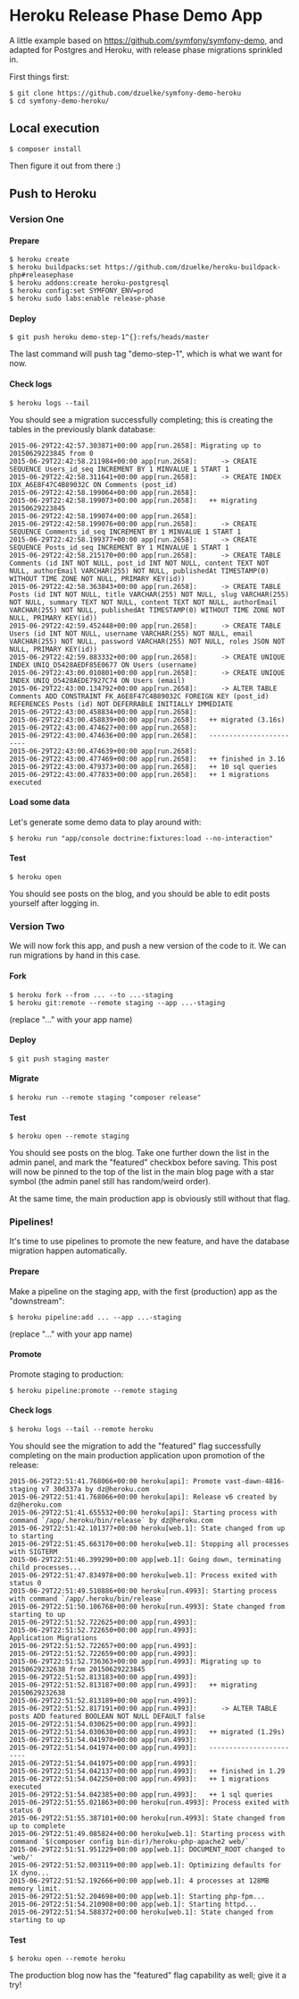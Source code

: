 # Heroku Release Phase Demo App

A little example based on https://github.com/symfony/symfony-demo, and adapted for Postgres and Heroku, with release phase migrations sprinkled in.

First things first:

    $ git clone https://github.com/dzuelke/symfony-demo-heroku
    $ cd symfony-demo-heroku/

## Local execution

    $ composer install

Then figure it out from there :)

## Push to Heroku

### Version One

#### Prepare

    $ heroku create
    $ heroku buildpacks:set https://github.com/dzuelke/heroku-buildpack-php#releasephase
    $ heroku addons:create heroku-postgresql
    $ heroku config:set SYMFONY_ENV=prod
    $ heroku sudo labs:enable release-phase

#### Deploy

    $ git push heroku demo-step-1^{}:refs/heads/master

The last command will push tag "demo-step-1", which is what we want for now.

#### Check logs

    $ heroku logs --tail

You should see a migration successfully completing; this is creating the tables in the previously blank database:

    2015-06-29T22:42:57.303871+00:00 app[run.2658]: Migrating up to 20150629223845 from 0
    2015-06-29T22:42:58.211984+00:00 app[run.2658]:      -> CREATE SEQUENCE Users_id_seq INCREMENT BY 1 MINVALUE 1 START 1
    2015-06-29T22:42:58.311641+00:00 app[run.2658]:      -> CREATE INDEX IDX_A6E8F47C4B89032C ON Comments (post_id)
    2015-06-29T22:42:58.199064+00:00 app[run.2658]: 
    2015-06-29T22:42:58.199073+00:00 app[run.2658]:   ++ migrating 20150629223845
    2015-06-29T22:42:58.199074+00:00 app[run.2658]: 
    2015-06-29T22:42:58.199076+00:00 app[run.2658]:      -> CREATE SEQUENCE Comments_id_seq INCREMENT BY 1 MINVALUE 1 START 1
    2015-06-29T22:42:58.199377+00:00 app[run.2658]:      -> CREATE SEQUENCE Posts_id_seq INCREMENT BY 1 MINVALUE 1 START 1
    2015-06-29T22:42:58.215170+00:00 app[run.2658]:      -> CREATE TABLE Comments (id INT NOT NULL, post_id INT NOT NULL, content TEXT NOT NULL, authorEmail VARCHAR(255) NOT NULL, publishedAt TIMESTAMP(0) WITHOUT TIME ZONE NOT NULL, PRIMARY KEY(id))
    2015-06-29T22:42:58.363843+00:00 app[run.2658]:      -> CREATE TABLE Posts (id INT NOT NULL, title VARCHAR(255) NOT NULL, slug VARCHAR(255) NOT NULL, summary TEXT NOT NULL, content TEXT NOT NULL, authorEmail VARCHAR(255) NOT NULL, publishedAt TIMESTAMP(0) WITHOUT TIME ZONE NOT NULL, PRIMARY KEY(id))
    2015-06-29T22:42:59.452448+00:00 app[run.2658]:      -> CREATE TABLE Users (id INT NOT NULL, username VARCHAR(255) NOT NULL, email VARCHAR(255) NOT NULL, password VARCHAR(255) NOT NULL, roles JSON NOT NULL, PRIMARY KEY(id))
    2015-06-29T22:42:59.883332+00:00 app[run.2658]:      -> CREATE UNIQUE INDEX UNIQ_D5428AEDF85E0677 ON Users (username)
    2015-06-29T22:43:00.010801+00:00 app[run.2658]:      -> CREATE UNIQUE INDEX UNIQ_D5428AEDE7927C74 ON Users (email)
    2015-06-29T22:43:00.134792+00:00 app[run.2658]:      -> ALTER TABLE Comments ADD CONSTRAINT FK_A6E8F47C4B89032C FOREIGN KEY (post_id) REFERENCES Posts (id) NOT DEFERRABLE INITIALLY IMMEDIATE
    2015-06-29T22:43:00.458834+00:00 app[run.2658]: 
    2015-06-29T22:43:00.458839+00:00 app[run.2658]:   ++ migrated (3.16s)
    2015-06-29T22:43:00.474627+00:00 app[run.2658]: 
    2015-06-29T22:43:00.474636+00:00 app[run.2658]:   ------------------------
    2015-06-29T22:43:00.474639+00:00 app[run.2658]: 
    2015-06-29T22:43:00.477469+00:00 app[run.2658]:   ++ finished in 3.16
    2015-06-29T22:43:00.479373+00:00 app[run.2658]:   ++ 10 sql queries
    2015-06-29T22:43:00.477833+00:00 app[run.2658]:   ++ 1 migrations executed

#### Load some data

Let's generate some demo data to play around with:

    $ heroku run "app/console doctrine:fixtures:load --no-interaction"

#### Test

    $ heroku open

You should see posts on the blog, and you should be able to edit posts yourself after logging in.

### Version Two

We will now fork this app, and push a new version of the code to it. We can run migrations by hand in this case.

#### Fork

    $ heroku fork --from ... --to ...-staging
    $ heroku git:remote --remote staging --app ...-staging

(replace "..." with your app name)

#### Deploy

    $ git push staging master

#### Migrate

    $ heroku run --remote staging "composer release"

#### Test

    $ heroku open --remote staging

You should see posts on the blog. Take one further down the list in the admin panel, and mark the "featured" checkbox before saving. This post will now be pinned to the top of the list in the main blog page with a star symbol (the admin panel still has random/weird order).

At the same time, the main production app is obviously still without that flag.

### Pipelines!

It's time to use pipelines to promote the new feature, and have the database migration happen automatically.

#### Prepare

Make a pipeline on the staging app, with the first (production) app as the "downstream":

    $ heroku pipeline:add ... --app ...-staging

(replace "..." with your app name)

#### Promote

Promote staging to production:

    $ heroku pipeline:promote --remote staging

#### Check logs

    $ heroku logs --tail --remote heroku

You should see the migration to add the "featured" flag successfully completing on the main production application upon promotion of the release:

    2015-06-29T22:51:41.768066+00:00 heroku[api]: Promote vast-dawn-4816-staging v7 30d337a by dz@heroku.com
    2015-06-29T22:51:41.768066+00:00 heroku[api]: Release v6 created by dz@heroku.com
    2015-06-29T22:51:41.655532+00:00 heroku[api]: Starting process with command `/app/.heroku/bin/release` by dz@heroku.com
    2015-06-29T22:51:42.101377+00:00 heroku[web.1]: State changed from up to starting
    2015-06-29T22:51:45.663170+00:00 heroku[web.1]: Stopping all processes with SIGTERM
    2015-06-29T22:51:46.399290+00:00 app[web.1]: Going down, terminating child processes...
    2015-06-29T22:51:47.834978+00:00 heroku[web.1]: Process exited with status 0
    2015-06-29T22:51:49.510886+00:00 heroku[run.4993]: Starting process with command `/app/.heroku/bin/release`
    2015-06-29T22:51:50.106768+00:00 heroku[run.4993]: State changed from starting to up
    2015-06-29T22:51:52.722625+00:00 app[run.4993]:                                                               
    2015-06-29T22:51:52.722650+00:00 app[run.4993]:                     Application Migrations                    
    2015-06-29T22:51:52.722657+00:00 app[run.4993]:                                                               
    2015-06-29T22:51:52.722659+00:00 app[run.4993]: 
    2015-06-29T22:51:52.736363+00:00 app[run.4993]: Migrating up to 20150629232638 from 20150629223845
    2015-06-29T22:51:52.813183+00:00 app[run.4993]: 
    2015-06-29T22:51:52.813187+00:00 app[run.4993]:   ++ migrating 20150629232638
    2015-06-29T22:51:52.813189+00:00 app[run.4993]: 
    2015-06-29T22:51:52.817191+00:00 app[run.4993]:      -> ALTER TABLE posts ADD featured BOOLEAN NOT NULL DEFAULT false
    2015-06-29T22:51:54.030625+00:00 app[run.4993]: 
    2015-06-29T22:51:54.030630+00:00 app[run.4993]:   ++ migrated (1.29s)
    2015-06-29T22:51:54.041970+00:00 app[run.4993]: 
    2015-06-29T22:51:54.041974+00:00 app[run.4993]:   ------------------------
    2015-06-29T22:51:54.041975+00:00 app[run.4993]: 
    2015-06-29T22:51:54.042137+00:00 app[run.4993]:   ++ finished in 1.29
    2015-06-29T22:51:54.042250+00:00 app[run.4993]:   ++ 1 migrations executed
    2015-06-29T22:51:54.042385+00:00 app[run.4993]:   ++ 1 sql queries
    2015-06-29T22:51:55.021863+00:00 heroku[run.4993]: Process exited with status 0
    2015-06-29T22:51:55.387101+00:00 heroku[run.4993]: State changed from up to complete
    2015-06-29T22:51:49.085824+00:00 heroku[web.1]: Starting process with command `$(composer config bin-dir)/heroku-php-apache2 web/`
    2015-06-29T22:51:51.951229+00:00 app[web.1]: DOCUMENT_ROOT changed to 'web/'
    2015-06-29T22:51:52.003119+00:00 app[web.1]: Optimizing defaults for 1X dyno...
    2015-06-29T22:51:52.192666+00:00 app[web.1]: 4 processes at 128MB memory limit.
    2015-06-29T22:51:52.204698+00:00 app[web.1]: Starting php-fpm...
    2015-06-29T22:51:54.210908+00:00 app[web.1]: Starting httpd...
    2015-06-29T22:51:54.588372+00:00 heroku[web.1]: State changed from starting to up

#### Test

    $ heroku open --remote heroku

The production blog now has the "featured" flag capability as well; give it a try!
